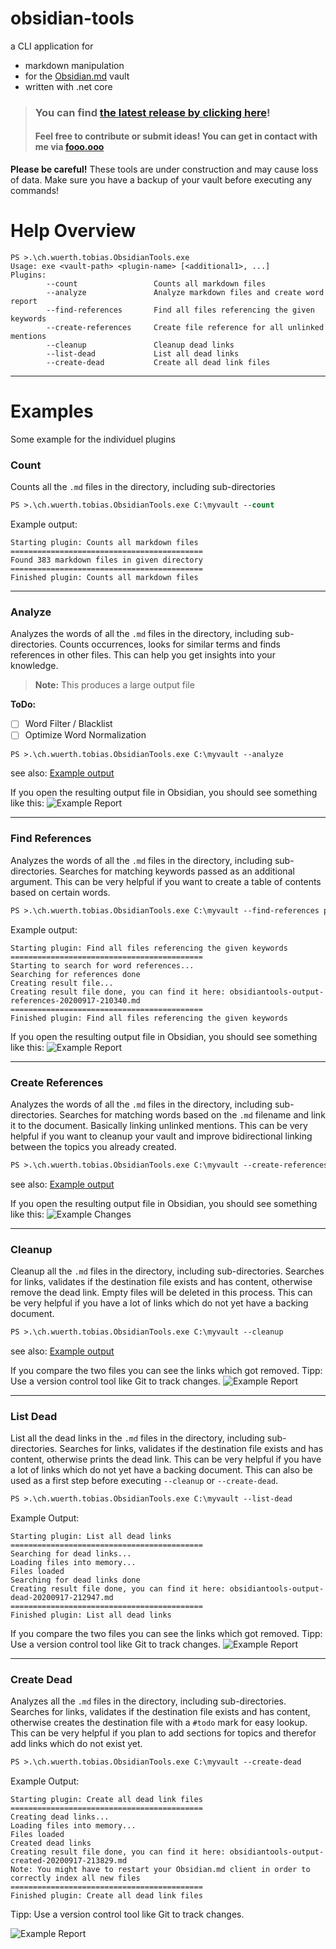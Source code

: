 # obsidian-tools
a CLI application for
- markdown manipulation
- for the [Obsidian.md](https://obsidian.md/) vault
- written with .net core

> ### You can find [the latest release by clicking here](https://github.com/tobiaswuerth/obsidian-tools/releases)!
> #### Feel free to contribute or submit ideas! You can get in contact with me via [fooo.ooo](https://fooo.ooo/)

**Please be careful!**
These tools are under construction and may cause loss of data.
Make sure you have a backup of your vault before executing any commands!

# Help Overview
```
PS >.\ch.wuerth.tobias.ObsidianTools.exe
Usage: exe <vault-path> <plugin-name> [<additional1>, ...]
Plugins:
        --count                 Counts all markdown files
        --analyze               Analyze markdown files and create word report
        --find-references       Find all files referencing the given keywords
        --create-references     Create file reference for all unlinked mentions
        --cleanup               Cleanup dead links
        --list-dead             List all dead links
        --create-dead           Create all dead link files
```

---

# Examples
Some example for the individuel plugins

### Count
Counts all the `.md` files in the directory, including sub-directories

```ps
PS >.\ch.wuerth.tobias.ObsidianTools.exe C:\myvault --count
```

Example output:
```
Starting plugin: Counts all markdown files
===========================================
Found 383 markdown files in given directory
===========================================
Finished plugin: Counts all markdown files
```

---

### Analyze
Analyzes the words of all the `.md` files in the directory, including sub-directories.
Counts occurrences, looks for similar terms and finds references in other files.
This can help you get insights into your knowledge.

> **Note:** This produces a large output file

**ToDo:**
- [ ] Word Filter / Blacklist
- [ ] Optimize Word Normalization

```ps
PS >.\ch.wuerth.tobias.ObsidianTools.exe C:\myvault --analyze
```
see also: [Example output](https://pastebin.com/Z6HM3LSY)

If you open the resulting output file in Obsidian, you should see something like this:
![Example Report](https://dl.dropboxusercontent.com/s/4ugn1kx4769h2h2/Obsidian_2020-08-05_14-49-58.png)

---

### Find References
Analyzes the words of all the `.md` files in the directory, including sub-directories.
Searches for matching keywords passed as an additional argument.
This can be very helpful if you want to create a table of contents based on certain words.

```ps
PS >.\ch.wuerth.tobias.ObsidianTools.exe C:\myvault --find-references projekt project unterfangen vorhaben
```

Example output:
```
Starting plugin: Find all files referencing the given keywords
===========================================
Starting to search for word references...
Searching for references done
Creating result file...
Creating result file done, you can find it here: obsidiantools-output-references-20200917-210340.md
===========================================
Finished plugin: Find all files referencing the given keywords
```

If you open the resulting output file in Obsidian, you should see something like this:
![Example Report](https://dl.dropboxusercontent.com/s/n2q9eht7mpkf2lv/Obsidian_2020-08-05_14-57-25.png)

---

### Create References
Analyzes the words of all the `.md` files in the directory, including sub-directories.
Searches for matching words based on the `.md` filename and link it to the document. Basically linking unlinked mentions. 
This can be very helpful if you want to cleanup your vault and improve bidirectional linking between the topics you already created.

```ps
PS >.\ch.wuerth.tobias.ObsidianTools.exe C:\myvault --create-references
```
see also: [Example output](https://pastebin.com/6CuNz1Yr)

If you open the resulting output file in Obsidian, you should see something like this:
![Example Changes](https://dl.dropboxusercontent.com/s/xkpi4224i5oautk/2020-09-17_21-21-30.gif)

---

### Cleanup
Cleanup all the `.md` files in the directory, including sub-directories.
Searches for links, validates if the destination file exists and has content, otherwise remove the dead link.
Empty files will be deleted in this process.
This can be very helpful if you have a lot of links which do not yet have a backing document.

```ps
PS >.\ch.wuerth.tobias.ObsidianTools.exe C:\myvault --cleanup
```
see also: [Example output](https://pastebin.com/zDP9MBWX)

If you compare the two files you can see the links which got removed.
Tipp: Use a version control tool like Git to track changes.
![Example Report](https://dl.dropboxusercontent.com/s/wl4t4llh4jt8kys/2020-08-05_13-38-06.gif)

---

### List Dead
List all the dead links in the `.md` files in the directory, including sub-directories.
Searches for links, validates if the destination file exists and has content, otherwise prints the dead link.
This can be very helpful if you have a lot of links which do not yet have a backing document.
This can also be used as a first step before executing `--cleanup` or `--create-dead`.

```ps
PS >.\ch.wuerth.tobias.ObsidianTools.exe C:\myvault --list-dead
```

Example Output:
```
Starting plugin: List all dead links
===========================================
Searching for dead links...
Loading files into memory...
Files loaded
Searching for dead links done
Creating result file done, you can find it here: obsidiantools-output-dead-20200917-212947.md
===========================================
Finished plugin: List all dead links
```

If you compare the two files you can see the links which got removed.
Tipp: Use a version control tool like Git to track changes.
![Example Report](https://dl.dropboxusercontent.com/s/2fy08uiuq17br90/Obsidian_2020-09-17_21-35-35.png)

---

### Create Dead
Analyzes all the `.md` files in the directory, including sub-directories.
Searches for links, validates if the destination file exists and has content, otherwise creates the destination file with a `#todo` mark for easy lookup.
This can be very helpful if you plan to add sections for topics and therefor add links which do not exist yet.

```ps
PS >.\ch.wuerth.tobias.ObsidianTools.exe C:\myvault --create-dead
```

Example Output:
```
Starting plugin: Create all dead link files
===========================================
Creating dead links...
Loading files into memory...
Files loaded
Created dead links
Creating result file done, you can find it here: obsidiantools-output-created-20200917-213829.md
Note: You might have to restart your Obsidian.md client in order to correctly index all new files
===========================================
Finished plugin: Create all dead link files
```

Tipp: Use a version control tool like Git to track changes.

![Example Report](https://dl.dropboxusercontent.com/s/9ug9tps0mjv1o0w/Obsidian_2020-09-17_21-40-40.png)
